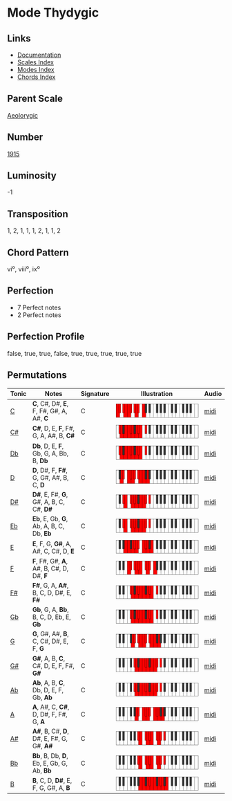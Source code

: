 # Mode Thydygic

## Links

- [Documentation](README.md)
- [Scales Index](Scales.md)
- [Modes Index](Modes.md)
- [Chords Index](Chords.md)

## Parent Scale

[Aeolorygic](ScaleAeolorygic.md)

## Number

[1915](https://ianring.com/musictheory/scales/1915)

## Luminosity

-1

## Transposition

1, 2, 1, 1, 1, 2, 1, 1, 2

## Chord Pattern

vi⁰, viii⁰, ix⁰

## Perfection

- 7 Perfect notes
- 2 Perfect notes

## Perfection Profile

false, true, true, false, true, true, true, true, true

## Permutations

| Tonic | Notes | Signature | Illustration | Audio |
|-------|-------|-----------|--------------|-------|
| [C](ModeCNaturalThydygic.md) | **C**, C#, D#, **E**, F, F#, G#, A, A#, **C** | C | ![CNaturalThydygic](ModeCNaturalThydygic.png) | [midi](https://github.com/edipermadi/music/blob/main/docs/ModeCNaturalThydygic.mid?raw=true) |
| [C#](ModeCSharpThydygic.md) | **C#**, D, E, **F**, F#, G, A, A#, B, **C#** | C | ![CSharpThydygic](ModeCSharpThydygic.png) | [midi](https://github.com/edipermadi/music/blob/main/docs/ModeCSharpThydygic.mid?raw=true) |
| [Db](ModeDFlatThydygic.md) | **Db**, D, E, **F**, Gb, G, A, Bb, B, **Db** | C | ![DFlatThydygic](ModeDFlatThydygic.png) | [midi](https://github.com/edipermadi/music/blob/main/docs/ModeDFlatThydygic.mid?raw=true) |
| [D](ModeDNaturalThydygic.md) | **D**, D#, F, **F#**, G, G#, A#, B, C, **D** | C | ![DNaturalThydygic](ModeDNaturalThydygic.png) | [midi](https://github.com/edipermadi/music/blob/main/docs/ModeDNaturalThydygic.mid?raw=true) |
| [D#](ModeDSharpThydygic.md) | **D#**, E, F#, **G**, G#, A, B, C, C#, **D#** | C | ![DSharpThydygic](ModeDSharpThydygic.png) | [midi](https://github.com/edipermadi/music/blob/main/docs/ModeDSharpThydygic.mid?raw=true) |
| [Eb](ModeEFlatThydygic.md) | **Eb**, E, Gb, **G**, Ab, A, B, C, Db, **Eb** | C | ![EFlatThydygic](ModeEFlatThydygic.png) | [midi](https://github.com/edipermadi/music/blob/main/docs/ModeEFlatThydygic.mid?raw=true) |
| [E](ModeENaturalThydygic.md) | **E**, F, G, **G#**, A, A#, C, C#, D, **E** | C | ![ENaturalThydygic](ModeENaturalThydygic.png) | [midi](https://github.com/edipermadi/music/blob/main/docs/ModeENaturalThydygic.mid?raw=true) |
| [F](ModeFNaturalThydygic.md) | **F**, F#, G#, **A**, A#, B, C#, D, D#, **F** | C | ![FNaturalThydygic](ModeFNaturalThydygic.png) | [midi](https://github.com/edipermadi/music/blob/main/docs/ModeFNaturalThydygic.mid?raw=true) |
| [F#](ModeFSharpThydygic.md) | **F#**, G, A, **A#**, B, C, D, D#, E, **F#** | C | ![FSharpThydygic](ModeFSharpThydygic.png) | [midi](https://github.com/edipermadi/music/blob/main/docs/ModeFSharpThydygic.mid?raw=true) |
| [Gb](ModeGFlatThydygic.md) | **Gb**, G, A, **Bb**, B, C, D, Eb, E, **Gb** | C | ![GFlatThydygic](ModeGFlatThydygic.png) | [midi](https://github.com/edipermadi/music/blob/main/docs/ModeGFlatThydygic.mid?raw=true) |
| [G](ModeGNaturalThydygic.md) | **G**, G#, A#, **B**, C, C#, D#, E, F, **G** | C | ![GNaturalThydygic](ModeGNaturalThydygic.png) | [midi](https://github.com/edipermadi/music/blob/main/docs/ModeGNaturalThydygic.mid?raw=true) |
| [G#](ModeGSharpThydygic.md) | **G#**, A, B, **C**, C#, D, E, F, F#, **G#** | C | ![GSharpThydygic](ModeGSharpThydygic.png) | [midi](https://github.com/edipermadi/music/blob/main/docs/ModeGSharpThydygic.mid?raw=true) |
| [Ab](ModeAFlatThydygic.md) | **Ab**, A, B, **C**, Db, D, E, F, Gb, **Ab** | C | ![AFlatThydygic](ModeAFlatThydygic.png) | [midi](https://github.com/edipermadi/music/blob/main/docs/ModeAFlatThydygic.mid?raw=true) |
| [A](ModeANaturalThydygic.md) | **A**, A#, C, **C#**, D, D#, F, F#, G, **A** | C | ![ANaturalThydygic](ModeANaturalThydygic.png) | [midi](https://github.com/edipermadi/music/blob/main/docs/ModeANaturalThydygic.mid?raw=true) |
| [A#](ModeASharpThydygic.md) | **A#**, B, C#, **D**, D#, E, F#, G, G#, **A#** | C | ![ASharpThydygic](ModeASharpThydygic.png) | [midi](https://github.com/edipermadi/music/blob/main/docs/ModeASharpThydygic.mid?raw=true) |
| [Bb](ModeBFlatThydygic.md) | **Bb**, B, Db, **D**, Eb, E, Gb, G, Ab, **Bb** | C | ![BFlatThydygic](ModeBFlatThydygic.png) | [midi](https://github.com/edipermadi/music/blob/main/docs/ModeBFlatThydygic.mid?raw=true) |
| [B](ModeBNaturalThydygic.md) | **B**, C, D, **D#**, E, F, G, G#, A, **B** | C | ![BNaturalThydygic](ModeBNaturalThydygic.png) | [midi](https://github.com/edipermadi/music/blob/main/docs/ModeBNaturalThydygic.mid?raw=true) |
